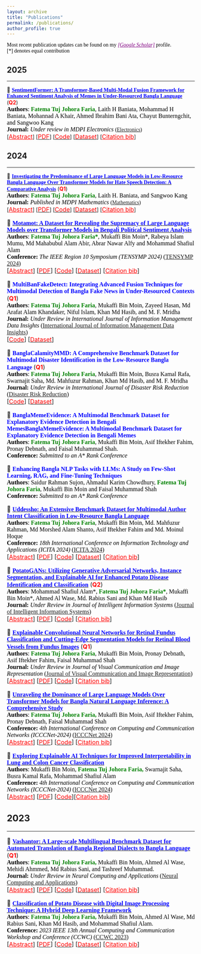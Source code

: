 ```yaml
---
layout: archive
title: "Publications"
permalink: /publications/
author_profile: true
---
```


<span style="color:black; font-family:Georgia;">Most recent publication updates can be found on my <a style ="color:#800080;" href="https://scholar.google.com/citations?user=LEken_4AAAAJ&hl=en"><em>[Google Scholar]</em></a> profile.</span><br>
<span style="color:black; font-family:Georgia;">[*] denotes equal contribution</span>

## 2025
--------- 
<!-- Paper 1 -->
📌 [<span style="color:blue;font-family:Trebuchet MS;">**SentimentFormer: A Transformer-Based Multi-Modal Fusion Framework for Enhanced Sentiment Analysis of Memes in Under-Resourced Bangla Language**</span>](https://www.preprints.org/manuscript/202501.1587/v1) (<span style="color:red"><strong>Q2</strong></span>)
<span style="color:black;font-family:Georgia">  
	<font size="3"><strong>Authors</strong>: <strong style="color:green">Fatema Tuj Johora Faria</strong>, Laith H Baniata, Mohammad H Baniata, Mohannad A Khair, Ahmed Ibrahim Bani Ata, Chayut Bunterngchit, and Sangwoo Kang</font>
</span>
<br>
<span style="color:black;font-family:Georgia">
	<font size="3"><strong>Journal:</strong><em> Under review in MDPI Electronics </em></font>  ([Electronics](https://www.mdpi.com/journal/electronics))
</span>
<br>
[<a style="color:red;" href="#" onclick="$('#sentiment2025_abstract').toggle();return false;"><font size="3">Abstract</font></a>] [[<span style ="color:red"><font size="3">PDF</font></span>](https://www.preprints.org/manuscript/202501.1587/v1)] [[<span style ="color:red"><font size="3">Code</font></span>](https://github.com/fatemafaria142/SentimentFormer-A-Transformer-Based-Multi-Modal-Fusion-Framework-for-Sentiment-Analysis-of-Memes)] [[<span style ="color:red"><font size="3">Dataset</font></span>](https://drive.google.com/file/d/12jxFuMz7jtE1kN9fi1ckspgHcKZhkT_B/view)] [<a style="color:red;" href="#" onclick="$('#sentiment2025_bib').toggle();return false;"><font size="3">Citation bib</font></a>] 

<div id="sentiment2025_bib" class="bib" style="display:none;">
	<pre>
	@article{202501.1587,
	doi = {10.20944/preprints202501.1587.v1},
	url = {https://doi.org/10.20944/preprints202501.1587.v1},
	year = 2025,
	month = {January},
	publisher = {Preprints},
	author = {Fatema Tuj Johora Faria and Laith H. Baniata and Mohammad H. Baniata and Mohannad A. Khair and Ahmed Ibrahim Bani Ata and Chayut Bunterngchit and Sangwoo Kang},
	title = {SentimentFormer: A Transformer-Based Multi-Modal Fusion Framework for Enhanced Sentiment Analysis of Memes in Under-Resourced Bangla Language},
	journal = {Preprints}
    }
	</pre>
	
	
</div>

<div id="sentiment2025_abstract" class="abstract" style="display:none;">
	<p style="text-align:justify; color:black;font-family:Monaco;"> 
		<font size="3">
			Social media has increasingly relied on memes as a tool for expressing opinions, making meme sentiment analysis an emerging area of interest for researchers. While much of the research has focused on English-language memes, under-Resource languages, such as Bengali, have received limited attention. Given the surge in social media use, the need for sentiment analysis of memes in these languages has become critical. One of the primary challenges in this field is the lack of benchmark datasets, particularly in languages with fewer resources. To address this, we used the MemoSen dataset, designed for Bengali, which consists of 4,368 memes annotated with three sentiment labels: positive, negative, and neutral. MemoSen is divided into training (70%), test (20%), and validation (10%) sets, with an imbalanced class distribution: 1,349 memes in the positive class, 2,728 in the negative class, and 291 in the neutral class. Our approach leverages advanced deep learning techniques for multimodal sentiment analysis in Bengali, introducing three hybrid approaches. SentimentTextFormer is a text-based, fine-tuned model that utilizes state-of-the-art transformer architectures to accurately extract sentiment-related insights from Bengali text, capturing nuanced linguistic features. SentimentImageFormer is an image-based model that employs cutting-edge transformer-based techniques for precise sentiment classification through visual data. Lastly, SentimentFormer is a hybrid model that seamlessly integrates both text and image modalities using fusion strategies. Early Fusion combines textual and visual features at the input level, enabling the model to jointly learn from both modalities. Late Fusion merges the outputs of separate text and image models, preserving their individual strengths for the final prediction. Intermediate Fusion integrates textual and visual features at intermediate layers, refining their interactions during processing. These fusion strategies combine the strengths of both textual and visual data, enhancing sentiment analysis by exploiting complementary information from multiple sources. The performance of our models was evaluated using various accuracy metrics, with SentimentTextFormer achieving 73.31% accuracy and SentimentImageFormer attaining 64.72%. The hybrid model, SentimentFormer (SwiftFormer with mBERT), employing Intermediate Fusion, shows a notable improvement in accuracy, achieving 79.04%, outperforming SentimentTextFormer by 5.73% and SentimentImageFormer by 14.32%. Among the fusion strategies, SentimentFormer (SwiftFormer with mBERT) achieved the highest accuracy of 79.04%, highlighting the effectiveness of our fusion technique and the reliability of our multimodal framework in improving sentiment analysis accuracy across diverse modalities.
		</font>
	</p>
</div>



## 2024
--------- 

<!-- Paper 1 -->
📌 [<span style="color:blue;font-family:Trebuchet MS;">**Investigating the Predominance of Large Language Models in Low-Resource Bangla Language Over Transformer Models for Hate Speech Detection: A Comparative Analysis**</span>](https://www.mdpi.com/2227-7390/12/23/3687) (<span style="color:red"><strong>Q1</strong></span>)
<span style="color:black;font-family:Georgia">  
	<font size="3"><strong>Authors</strong>: <strong style="color:green">Fatema Tuj Johora Faria</strong>, Laith H. Baniata, and Sangwoo Kang</font>
</span>
<br>
<span style="color:black;font-family:Georgia">
	<font size="3"><strong>Journal:</strong><em> Published in MDPI Mathematics </em></font>  ([Mathematics](https://www.mdpi.com/journal/mathematics))
</span>
<br>
[<a style="color:red;" href="#" onclick="$('#hate2024_abstract').toggle();return false;"><font size="3">Abstract</font></a>] [[<span style ="color:red"><font size="3">PDF</font></span>](https://www.mdpi.com/2227-7390/12/23/3687)] [[<span style ="color:red"><font size="3">Code</font></span>](https://github.com/fatemafaria142/Bangla-Hate-Speech-Detection)] [[<span style ="color:red"><font size="3">Dataset</font></span>](https://www.kaggle.com/datasets/naurosromim/bdshs)] [<a style="color:red;" href="#" onclick="$('#Hate2024_bib').toggle();return false;"><font size="3">Citation bib</font></a>] 

<div id="Hate2024_bib" class="bib" style="display:none;">
	<pre>
	@Article{math12233687,
	AUTHOR = {Faria, Fatema Tuj Johora and Baniata, Laith H. and Kang, Sangwoo},
	TITLE = {Investigating the Predominance of Large Language Models in Low-Resource Bangla Language over Transformer Models for Hate Speech Detection: A Comparative Analysis},
	JOURNAL = {Mathematics},
	VOLUME = {12},
	YEAR = {2024},
	NUMBER = {23},
	ARTICLE-NUMBER = {3687},
	URL = {https://www.mdpi.com/2227-7390/12/23/3687},
	ISSN = {2227-7390},
	DOI = {10.3390/math12233687}
	}
	</pre>
	
	
</div>

<div id="hate2024_abstract" class="abstract" style="display:none;">
	<p style="text-align:justify; color:black;font-family:Monaco;"> 
		<font size="3">
			The rise in abusive language on social media is a significant threat to mental health and social cohesion. For Bengali speakers, the need for effective detection is critical. However, current methods fall short in addressing the massive volume of content. Improved techniques are urgently needed to combat online hate speech in Bengali. Traditional machine learning techniques, while useful, often require large, linguistically diverse datasets to train models effectively. This paper addresses the urgent need for improved hate speech detection methods in Bengali, aiming to fill the existing research gap. Contextual understanding is crucial in differentiating between harmful speech and benign expressions. Large language models (LLMs) have shown state-of-the-art performance in various natural language tasks due to their extensive training on vast amounts of data. We explore the application of LLMs, specifically GPT-3.5 Turbo and Gemini 1.5 Pro, for Bengali hate speech detection using Zero-Shot and Few-Shot Learning approaches. Unlike conventional methods, Zero-Shot Learning identifies hate speech without task-specific training data, making it highly adaptable to new datasets and languages. Few-Shot Learning, on the other hand, requires minimal labeled examples, allowing for efficient model training with limited resources. Our experimental results show that LLMs outperform traditional approaches. In this study, we evaluate GPT-3.5 Turbo and Gemini 1.5 Pro on multiple datasets. To further enhance our study, we consider the distribution of comments in different datasets and the challenge of class imbalance, which can affect model performance. The BD-SHS dataset consists of 35,197 comments in the training set, 7542 in the validation set, and 7542 in the test set. The Bengali Hate Speech Dataset v1.0 and v2.0 include comments distributed across various hate categories: personal hate (629), political hate (1771), religious hate (502), geopolitical hate (1179), and gender abusive hate (316). The Bengali Hate Dataset comprises 7500 non-hate and 7500 hate comments. GPT-3.5 Turbo achieved impressive results with 97.33%, 98.42%, and 98.53% accuracy. In contrast, Gemini 1.5 Pro showed lower performance across all datasets. Specifically, GPT-3.5 Turbo excelled with significantly higher accuracy compared to Gemini 1.5 Pro. These outcomes highlight a 6.28% increase in accuracy compared to traditional methods, which achieved 92.25%. Our research contributes to the growing body of literature on LLM applications in natural language processing, particularly in the context of low-resource languages.

		</font>
	</p>
</div>





<!-- Paper 02 -->
📌 [<span style="color:blue;font-family:Trebuchet MS;">**Motamot: A Dataset for Revealing the Supremacy of Large Language Models over Transformer Models in Bengali Political Sentiment Analysis**</span>](https://ieeexplore.ieee.org/document/10752197)<br>
<span style="color:black;font-family:Georgia">
	<font size="3"><strong>Authors</strong>: <strong style="color:green">Fatema Tuj Johora Faria*</strong>, Mukaffi Bin Moin*, Rabeya Islam Mumu, Md Mahabubul Alam Abir, Abrar Nawar Alfy and Mohammad Shafiul Alam</font>
</span>
<br>
<span style="color:black;font-family:Georgia">
	<font size="3"><strong>Conference:</strong><em> The IEEE Region 10 Symposium (TENSYMP 2024) </em></font> ([TENSYMP 2024](https://ieeedelhi-tensymp2024.org/))
</span>
<br>
[<a style="color:red;" href="#" onclick="$('#Motamot2024_abstract').toggle();return false;"><font size="3">Abstract</font></a>] [[<span style ="color:red"><font size="3">PDF</font></span>](https://arxiv.org/pdf/2407.19528)] [[<span style ="color:red"><font size="3">Code</font></span>](https://github.com/Mukaffi28/Bengali-Political-Sentiment-Analysis)] [[<span style ="color:red"><font size="3">Dataset</font></span>](https://data.mendeley.com/datasets/hdhnrrwdz2/1)] [<a style="color:red;" href="#" onclick="$('#Motamot2024_bib').toggle();return false;"><font size="3">Citation bib</font></a>] 

<div id="Motamot2024_bib" class="bib" style="display:none;">
	<pre>
	@INPROCEEDINGS{10752197,
      	author={Johora Faria, Fatema Tuj and Moin, Mukaffi Bin and Mumu, Rabeya Islam and Alam Abir, Md Mahabubul and Alfy, Abrar Nawar and Alam, Mohammad Shafiul},
      	booktitle={2024 IEEE Region 10 Symposium (TENSYMP)}, 
      	title={Motamot: A Dataset for Revealing the Supremacy of Large Language Models Over Transformer Models in Bengali Political Sentiment Analysis}, 
      	year={2024},
      	volume={},
      	number={},
      	pages={1-8},
      	keywords={Sentiment analysis;Analytical models;Accuracy;Voting;Large language models;Transformers;Market research;Few shot learning;Portals;IEEE Regions;Political Sentiment Analysis;Pre-trained Language Models;Large Language Models;Gem-ini 1.5 Pro;GPT 3.5 Turbo;Zero-shot Learning;Fewshot Learning;Low-resource Language},
      	doi={10.1109/TENSYMP61132.2024.10752197}
		}
   </pre>
</div>

<div id="Motamot2024_abstract" class="abstract" style="display:none;">
	<p style="text-align:justify; color:black;font-family:Monaco;"> 
		<font size="3">
			Sentiment analysis is the process of identifying and categorizing people's emotions or opinions regarding various topics. Analyzing political sentiment is critical for understanding the complexities of public opinion processes, especially during election seasons. It gives significant information on voter preferences, attitudes, and current trends. In this study, we investigate political sentiment analysis during Bangladeshi elections, specifically examining how effectively Pre-trained Language Models (PLMs) and Large Language Models (LLMs) capture complex sentiment characteristics. Our study centers on the creation of the "Motamot" dataset, comprising 7,058 instances annotated with positive and negative sentiments, sourced from diverse online newspaper portals, forming a comprehensive resource for political sentiment analysis. We meticulously evaluate the performance of various PLMs including BanglaBERT, Bangla BERT Base, XLM-RoBERTa, mBERT, and sahajBERT, alongside LLMs such as Gemini 1.5 Pro and GPT 3.5 Turbo. Moreover, we explore zero-shot and few-shot learning strategies to enhance our understanding of political sentiment analysis methodologies. Our findings underscore BanglaBERT's commendable accuracy of 88.10% among PLMs. However, the exploration into LLMs reveals even more promising results. Through the adept application of Few-Shot learning techniques, Gemini 1.5 Pro achieves an impressive accuracy of 96.33%, surpassing the remarkable performance of GPT 3.5 Turbo, which stands at 94%. This underscores Gemini 1.5 Pro's status as the superior performer in this comparison.
		</font>
	</p>
</div>



<!-- Paper 3 -->
📌 <span style="color:blue;font-family:Trebuchet MS;">**MultiBanFakeDetect: Integrating Advanced Fusion Techniques for Multimodal Detection of Bangla Fake News in Under-Resourced Contexts** </span> (<span style="color:red"><strong>Q1</strong></span>)<br>
<span style="color:black;font-family:Georgia">
	<font size="3"><strong>Authors</strong>: <strong style="color:green">Fatema Tuj Johora Faria</strong>, Mukaffi Bin Moin, Zayeed Hasan, Md Arafat Alam Khandaker, Niful Islam, Khan Md Hasib, and M. F. Mridha</font>
</span>
<br>
<span style="color:black;font-family:Georgia">
	<font size="3"><strong>Journal:</strong><em> Under Review in International Journal of Information Management Data Insights </em></font>  ([International Journal of Information Management Data Insights](https://www.sciencedirect.com/journal/international-journal-of-information-management-data-insights))
</span>
<br>
[[<span style ="color:red"><font size="3">Code</font></span>](https://github.com/fatemafaria142/MultiBanFakeDetect-An-Extensive-Benchmark-Dataset-for-Multimodal-Bangla-Fake-News-Detection)] [[<span style ="color:red"><font size="3">Dataset</font></span>](https://data.mendeley.com/datasets/k5pbz9795f/1)]



<!-- Paper 4 -->
📌 <span style="color:blue;font-family:Trebuchet MS;">**BanglaCalamityMMD: A Comprehensive Benchmark Dataset for Multimodal Disaster Identification in the Low-Resource Bangla Language** </span>  (<span style="color:red"><strong>Q1</strong></span>)<br>
<span style="color:black;font-family:Georgia">
	<font size="3"><strong>Authors</strong>: <strong style="color:green">Fatema Tuj Johora Faria</strong>, Mukaffi Bin Moin, Busra Kamal Rafa, Swarnajit Saha, Md. Mahfuzur Rahman, Khan Md Hasib, and M. F. Mridha</font>
</span>
<br>
<span style="color:black;font-family:Georgia">
	<font size="3"><strong>Journal:</strong><em> Under Review in International Journal of Disaster Risk Reduction </em></font>  ([Disaster Risk Reduction](https://www.sciencedirect.com/journal/international-journal-of-disaster-risk-reduction))
</span>
<br>
[[<span style ="color:red"><font size="3">Code</font></span>](https://github.com/Mukaffi28/BanglaCalamityMMD-A-Comprehensive-Benchmark-Dataset-for-Multimodal-Disaster-Identification)] [[<span style ="color:red"><font size="3">Dataset</font></span>](https://data.mendeley.com/datasets/7dggbjn5sd/1)] 

<div id="" class="bib" style="display:none;">
	<pre>
	</pre>
</div>

<div id="" class="abstract" style="display:none;">
	<p style="text-align:justify; color:black;font-family:Monaco;"> 
		<font size="3">
		</font>
	</p>
</div>


<!-- Paper 5 -->
📌 <span style="color:blue;font-family:Trebuchet MS;">**BanglaMemeEvidence: A Multimodal Benchmark Dataset for Explanatory Evidence Detection in Bengali MemesBanglaMemeEvidence: A Multimodal Benchmark Dataset for Explanatory Evidence Detection in Bengali Memes**</span><br>
<span style="color:black;font-family:Georgia">
	<font size="3"><strong>Authors</strong>: <strong style="color:green">Fatema Tuj Johora Faria</strong>, Mukaffi Bin Moin, Asif Iftekher Fahim, Pronay Debnath, and Faisal Muhammad Shah.</font>
</span>
<br>
<span style="color:black;font-family:Georgia">
	<font size="3"><strong>Conference:</strong><em> Submitted to an A* Rank Conference </em></font> 
</span>
<br>
<div id="" class="bib" style="display:none;">
	<pre>
	</pre>
</div>

<div id="" class="abstract" style="display:none;">
	<p style="text-align:justify; color:black;font-family:Monaco;"> 
		<font size="3">
		</font>
	</p>
</div>



<!-- Paper 6 -->
📌 <span style="color:blue;font-family:Trebuchet MS;">**Enhancing Bangla NLP Tasks with LLMs: A Study on Few-Shot Learning, RAG, and Fine-Tuning Techniques**</span><br>
<span style="color:black;font-family:Georgia">
	<font size="3"><strong>Authors</strong>: Saidur Rahman Sujon, Ahmadul Karim Chowdhury, <strong style="color:green">Fatema Tuj Johora Faria</strong>, Mukaffi Bin Moin and Faisal Muhammad Shah</font>
</span>
<br>
<span style="color:black;font-family:Georgia">
	<font size="3"><strong>Conference:</strong><em> Submitted to an A* Rank Conference </em></font> 
</span>
<br>


<div id="" class="bib" style="display:none;">
	<pre>
	</pre>
</div>

<div id="" class="abstract" style="display:none;">
	<p style="text-align:justify; color:black;font-family:Monaco;"> 
		<font size="3">
		</font>
	</p>
</div>












<!-- Paper 7 -->
📌 [<span style="color:blue;font-family:Trebuchet MS;">**Uddessho: An Extensive Benchmark Dataset for Multimodal Author Intent Classification in Low-Resource Bangla Language**</span>](https://arxiv.org/abs/2409.09504)<br>
<span style="color:black;font-family:Georgia">
	<font size="3"><strong>Authors</strong>: <strong style="color:green">Fatema Tuj Johora Faria</strong>, Mukaffi Bin Moin, Md. Mahfuzur Rahman, Md Morshed Alam Shanto, Asif Iftekher Fahim and Md. Moinul Hoque</font>
</span>
<br>
<span style="color:black;font-family:Georgia">
	<font size="3"><strong>Conference:</strong><em> 18th International Conference on Information Technology and Applications (ICITA 2024) </em></font> ([ICITA 2024](https://icita.world/?__im-rgVYHazg=104405410931315538#/))
</span>
<br>
[<a style="color:red;" href="#" onclick="$('#Uddessho2024_abstract').toggle();return false;"><font size="3">Abstract</font></a>] [[<span style ="color:red"><font size="3">PDF</font></span>](https://arxiv.org/pdf/2409.09504)] [[<span style ="color:red"><font size="3">Code</font></span>](https://github.com/fatemafaria142/Uddessho-An-Benchmark-Dataset-for-Multimodal-Author-Intent-Classification-in-Bangla-Language)] [[<span style ="color:red"><font size="3">Dataset</font></span>](https://data.mendeley.com/datasets/mzxmt8tfjs/1)] [<a style="color:red;" href="#" onclick="$('#Uddessho2024_bib').toggle();return false;"><font size="3">Citation bib</font></a>] 

<div id="Uddessho2024_bib" class="bib" style="display:none;">
	<pre>
	  @misc{faria2024uddesshoextensivebenchmarkdataset,
      		title={Uddessho: An Extensive Benchmark Dataset for Multimodal Author Intent Classification in Low-Resource Bangla Language}, 
      		author={Fatema Tuj Johora Faria and Mukaffi Bin Moin and Md. Mahfuzur Rahman and Md Morshed Alam Shanto and Asif Iftekher Fahim and Md. Moinul Hoque},
      		year={2024},
      		eprint={2409.09504},
      		archivePrefix={arXiv},
      		primaryClass={cs.CL},
      		url={https://arxiv.org/abs/2409.09504}, 
		}
	</pre>
</div>

<div id="Uddessho2024_abstract" class="abstract" style="display:none;">
	<p style="text-align:justify; color:black;font-family:Monaco;"> 
		<font size="3">
			With the increasing popularity of daily information sharing and acquisition on the Internet, this paper introduces an innovative approach for intent classification in Bangla language, focusing on social media posts where individuals share their thoughts and opinions. The proposed method leverages multimodal data with particular emphasis on authorship identification, aiming to understand the underlying purpose behind textual content, especially in the context of varied user-generated posts on social media. Current methods often face challenges in low-resource languages like Bangla, particularly when author traits intricately link with intent, as observed in social media posts. To address this, we present the Multimodal-based Author Bangla Intent Classification (MABIC) framework, utilizing text and images to gain deeper insights into the conveyed intentions. We have created a dataset named "Uddessho," comprising 3,048 instances sourced from social media. Our methodology comprises two approaches for classifying textual intent and multimodal author intent, incorporating early fusion and late fusion techniques. In our experiments, the unimodal approach achieved an accuracy of 64.53% in interpreting Bangla textual intent. In contrast, our multimodal approach significantly outperformed traditional unimodal methods, achieving an accuracy of 76.19%. This represents an improvement of 11.66%. To our best knowledge, this is the first research work on multimodal-based author intent classification for low-resource Bangla language social media posts.
		</font>
	</p>
</div>




<!-- Paper 8 -->
📌 [<span style="color:blue;font-family:Trebuchet MS;">**PotatoGANs: Utilizing Generative Adversarial Networks, Instance Segmentation, and Explainable AI for Enhanced Potato Disease Identification and Classification**</span>](https://arxiv.org/abs/2405.07332) (<span style="color:red"><strong>Q2</strong></span>)<br>
<span style="color:black;font-family:Georgia">
	<font size="3"><strong>Authors</strong>: Mohammad Shafiul Alam*, <strong style="color:green">Fatema Tuj Johora Faria*</strong>, Mukaffi Bin Moin*, Ahmed Al Wase, Md. Rabius Sani and Khan Md Hasib</font>
</span>
<br>
<span style="color:black;font-family:Georgia">
	<font size="3"><strong>Journal:</strong><em> Under Review in Journal of Intelligent Information Systems </em></font> ([Journal of Intelligent Information Systems](https://link.springer.com/journal/10844))
</span>
<br>
[<a style="color:red;" href="#" onclick="$('#Potato2024_abstract').toggle();return false;"><font size="3">Abstract</font></a>] [[<span style ="color:red"><font size="3">PDF</font></span>](https://arxiv.org/pdf/2405.07332)] [[<span style ="color:red"><font size="3">Code</font></span>](https://github.com/Mukaffi28/ExplainableAI-PotatoGAN-Cutting-Edge-Disease-Identification-for-Potatoes)] [<a style="color:red;" href="#" onclick="$('#Potato2024_bib').toggle();return false;"><font size="3">Citation bib</font></a>] 

<div id="Potato2024_bib" class="bib" style="display:none;">
	<pre>
		@misc{alam2024potatogansutilizinggenerativeadversarial,
      		title={PotatoGANs: Utilizing Generative Adversarial Networks, Instance Segmentation, and Explainable AI for Enhanced Potato Disease Identification and Classification}, 
      		author={Mohammad Shafiul Alam and Fatema Tuj Johora Faria and Mukaffi Bin Moin and Ahmed Al Wase and Md. Rabius Sani and Khan Md Hasib},
      		year={2024},
      		eprint={2405.07332},
      		archivePrefix={arXiv},
      		primaryClass={cs.CV},
      		url={https://arxiv.org/abs/2405.07332}, 
		}
	</pre> 
</div>

<div id="Potato2024_abstract" class="abstract" style="display:none;">
	<p style="text-align:justify; color:black;font-family:Monaco;"> 
		<font size="3">
			Numerous applications have resulted from the automation of agricultural disease segmentation using deep learning techniques. However, when applied to new conditions, these applications frequently face the difficulty of overfitting, resulting in lower segmentation performance. In the context of potato farming, where diseases have a large influence on yields, it is critical for the agricultural economy to quickly and properly identify these diseases. Traditional data augmentation approaches, such as rotation, flip, and translation, have limitations and frequently fail to provide strong generalization results. To address these issues, our research employs a novel approach termed as PotatoGANs. In this novel data augmentation approach, two types of Generative Adversarial Networks (GANs) are utilized to generate synthetic potato disease images from healthy potato images. This approach not only expands the dataset but also adds variety, which helps to enhance model generalization. Using the Inception score as a measure, our experiments show the better quality and realisticness of the images created by PotatoGANs, emphasizing their capacity to resemble real disease images closely. The CycleGAN model outperforms the Pix2Pix GAN model in terms of image quality, as evidenced by its higher IS scores CycleGAN achieves higher Inception scores (IS) of 1.2001 and 1.0900 for black scurf and common scab, respectively. This synthetic data can significantly improve the training of large neural networks. It also reduces data collection costs while enhancing data diversity and generalization capabilities. Our work improves interpretability by combining three gradient-based Explainable AI algorithms (GradCAM, GradCAM++, and ScoreCAM) with three distinct CNN architectures (DenseNet169, Resnet152 V2, InceptionResNet V2) for potato disease classification.
		</font>
	</p>
</div> 


<!-- Paper 9 -->
📌 [<span style="color:blue;font-family:Trebuchet MS;">**Explainable Convolutional Neural Networks for Retinal Fundus Classification and Cutting-Edge Segmentation Models for Retinal Blood Vessels from Fundus Images**</span>](https://arxiv.org/abs/2405.07338) (<span style="color:red"><strong>Q1</strong></span>)<br>
<span style="color:black;font-family:Georgia">
	<font size="3"><strong>Authors</strong>: <strong style="color:green">Fatema Tuj Johora Faria</strong>, Mukaffi Bin Moin, Pronay Debnath, Asif Iftekher Fahim, Faisal Muhammad Shah</font>
</span>
<br>
<span style="color:black;font-family:Georgia">
	<font size="3"><strong>Journal:</strong><em> Under Review in Journal of Visual Communication and Image Representation  </em></font> ([Journal of Visual Communication and Image Representation](https://www.sciencedirect.com/journal/journal-of-visual-communication-and-image-representation))
</span>
<br>
[<a style="color:red;" href="#" onclick="$('#Retina2024_abstract').toggle();return false;"><font size="3">Abstract</font></a>] [[<span style ="color:red"><font size="3">PDF</font></span>](https://arxiv.org/pdf/2405.07338)] [[<span style ="color:red"><font size="3">Code</font></span>](https://github.com/fatemafaria142/Retinal-Fundus-Classification-using-XAI-and-Segmentation)]  [<a style="color:red;" href="#" onclick="$('#Retina2024_bib').toggle();return false;"><font size="3">Citation bib</font></a>] 

<div id="Retina2024_bib" class="bib" style="display:none;">
	<pre>
	  @misc{faria2024explainableconvolutionalneuralnetworks,
      		title={Explainable Convolutional Neural Networks for Retinal Fundus Classification and Cutting-Edge Segmentation Models for Retinal Blood Vessels from Fundus Images}, 
      		author={Fatema Tuj Johora Faria and Mukaffi Bin Moin and Pronay Debnath and Asif Iftekher Fahim and Faisal Muhammad Shah},
      		year={2024},
      		eprint={2405.07338},
      		archivePrefix={arXiv},
      		primaryClass={eess.IV},
      		url={https://arxiv.org/abs/2405.07338}, 
		}
	</pre>
</div>

<div id="Retina2024_abstract" class="abstract" style="display:none;">
	<p style="text-align:justify; color:black;font-family:Monaco;"> 
		<font size="3">
			Our research focuses on the critical field of early diagnosis of disease by examining retinal blood vessels in fundus images. While automatic segmentation of retinal blood vessels holds promise for early detection, accurate analysis remains challenging due to the limitations of existing methods, which often lack discrimination power and are susceptible to influences from pathological regions. Our research in fundus image analysis advances deep learning-based classification using eight pre-trained CNN models. To enhance interpretability, we utilize Explainable AI techniques such as Grad-CAM, Grad-CAM++, Score-CAM, Faster Score-CAM, and Layer CAM. These techniques illuminate the decision-making processes of the models, fostering transparency and trust in their predictions. Expanding our exploration, we investigate ten models, including TransUNet with ResNet backbones, Attention U-Net with DenseNet and ResNet backbones, and Swin-UNET. Incorporating diverse architectures such as ResNet50V2, ResNet101V2, ResNet152V2, and DenseNet121 among others, this comprehensive study deepens our insights into attention mechanisms for enhanced fundus image analysis. Among the evaluated models for fundus image classification, ResNet101 emerged with the highest accuracy, achieving an impressive 94.17%. On the other end of the spectrum, EfficientNetB0 exhibited the lowest accuracy among the models, achieving a score of 88.33%. Furthermore, in the domain of fundus image segmentation, Swin-Unet demonstrated a Mean Pixel Accuracy of 86.19%, showcasing its effectiveness in accurately delineating regions of interest within fundus images. Conversely, Attention U-Net with DenseNet201 backbone exhibited the lowest Mean Pixel Accuracy among the evaluated models, achieving a score of 75.87%.
		</font>
	</p>
</div> 




<!-- Paper 10 -->
📌 [<span style="color:blue;font-family:Trebuchet MS;">**Unraveling the Dominance of Large Language Models Over Transformer Models for Bangla Natural Language Inference: A Comprehensive Study**</span>](https://arxiv.org/abs/2405.02937) <br>
<span style="color:black;font-family:Georgia">
	<font size="3"><strong>Authors</strong>: <strong style="color:green">Fatema Tuj Johora Faria,</strong> Mukaffi Bin Moin, Asif Iftekher Fahim, Pronay Debnath, Faisal Muhammad Shah</font>
</span>
<br>
<span style="color:black;font-family:Georgia">
	<font size="3"><strong>Conference:</strong><em> 4th International Conference on Computing and Communication Networks (ICCCNet-2024)  </em></font> ([ICCCNet 2024](https://icccn.co.uk/))
</span>
<br>
[<a style="color:red;" href="#" onclick="$('#NLI2023_abstract').toggle();return false;"><font size="3">Abstract</font></a>] [[<span style ="color:red"><font size="3">PDF</font></span>](https://arxiv.org/pdf/2405.02937)] [[<span style ="color:red"><font size="3">Code</font></span>](https://github.com/fatemafaria142/Large-Language-Models-Over-Transformer-Models-for-Bangla-NLI)] [<a style="color:red;" href="#" onclick="$('#NLI2023_bib').toggle();return false;"><font size="3">Citation bib</font></a>] 

<div id="NLI2023_bib" class="bib" style="display:none;">
	<pre>
	  @misc{faria2024unravelingdominancelargelanguage,
      		title={Unraveling the Dominance of Large Language Models Over Transformer Models for Bangla Natural Language Inference: A Comprehensive Study}, 
      		author={Fatema Tuj Johora Faria and Mukaffi Bin Moin and Asif Iftekher Fahim and Pronay Debnath and Faisal Muhammad Shah},
      		year={2024},
      		eprint={2405.02937},
      		archivePrefix={arXiv},
      		primaryClass={cs.CL},
      		url={https://arxiv.org/abs/2405.02937}, 
	  	}
	</pre>
</div>

<div id="NLI2023_abstract" class="abstract" style="display:none;">
	<p style="text-align:justify; color:black;font-family:Monaco;"> 
		<font size="3">
			Natural Language Inference (NLI) is a cornerstone of Natural Language Processing (NLP), providing insights into the entailment relationships between text pairings. It is a critical component of Natural Language Understanding (NLU), demonstrating the ability to extract information from spoken or written interactions. NLI is mainly concerned with determining the entailment relationship between two statements, known as the premise and hypothesis. When the premise logically implies the hypothesis, the pair is labeled "entailment". If the hypothesis contradicts the premise, the pair receives the "contradiction" label. When there is insufficient evidence to establish a connection, the pair is described as "neutral". Despite the success of Large Language Models (LLMs) in various tasks, their effectiveness in NLI remains constrained by issues like low-resource domain accuracy, model overconfidence, and difficulty in capturing human judgment disagreements. This study addresses the underexplored area of evaluating LLMs in low-resourced languages such as Bengali. Through a comprehensive evaluation, we assess the performance of prominent LLMs and state-of-the-art (SOTA) models in Bengali NLP tasks, focusing on natural language inference. Utilizing the XNLI dataset, we conduct zero-shot and few-shot evaluations, comparing LLMs like GPT-3.5 Turbo and Gemini 1.5 Pro with models such as BanglaBERT, Bangla BERT Base, DistilBERT, mBERT, and sahajBERT. Our findings reveal that while LLMs can achieve comparable or superior performance to fine-tuned SOTA models in few-shot scenarios, further research is necessary to enhance our understanding of LLMs in languages with modest resources like Bengali. This study underscores the importance of continued efforts in exploring LLM capabilities across diverse linguistic contexts
		</font>
	</p>
</div> 

<!-- Paper 11 -->
📌 [<span style="color:blue;font-family:Trebuchet MS;">**Exploring Explainable AI Techniques for Improved Interpretability in Lung and Colon Cancer Classification**</span>](https://arxiv.org/abs/2405.04610)<br>
<span style="color:black;font-family:Georgia">
	<font size="3"><strong>Authors</strong>: Mukaffi Bin Moin, <strong style="color:green">Fatema Tuj Johora Faria,</strong> Swarnajit Saha, Busra Kamal Rafa, Mohammad Shafiul Alam</font>
</span>
<br>
<span style="color:black;font-family:Georgia">
	<font size="3"><strong>Conference:</strong><em> 4th International Conference on Computing and Communication Networks (ICCCNet-2024)  </em></font> ([ICCCNet 2024](https://icccn.co.uk/))
</span>
<br>
[<a style="color:red;" href="#" onclick="$('#lung2023_abstract').toggle();return false;"><font size="3">Abstract</font></a>] [[<span style ="color:red"><font size="3">PDF</font></span>](https://arxiv.org/pdf/2405.04610)] [[<span style ="color:red"><font size="3">Code</font></span>](https://github.com/Mukaffi28/Explainable-AI-for-Lung-and-Colon-Cancer-Classification)][<a style="color:red;" href="#" onclick="$('#lung2023_bib').toggle();return false;"><font size="3">Citation bib</font></a>] 

<div id="lung2023_bib" class="bib" style="display:none;">
	<pre>
	  @misc{moin2024exploringexplainableaitechniques,
      		title={Exploring Explainable AI Techniques for Improved Interpretability in Lung and Colon Cancer Classification}, 
      		author={Mukaffi Bin Moin and Fatema Tuj Johora Faria and Swarnajit Saha and Busra Kamal Rafa and Mohammad Shafiul Alam},
      		year={2024},
      		eprint={2405.04610},
      		archivePrefix={arXiv},
      		primaryClass={eess.IV},
      		url={https://arxiv.org/abs/2405.04610}, 
		}
	</pre>
</div>

<div id="lung2023_abstract" class="abstract" style="display:none;">
	<p style="text-align:justify; color:black;font-family:Monaco;"> 
		<font size="3">
			Lung and colon cancer are serious worldwide health challenges that require early and precise identification to reduce mortality risks. However, diagnosis, which is mostly dependent on histopathologists' competence, presents difficulties and hazards when expertise is insufficient. While diagnostic methods like imaging and blood markers contribute to early detection, histopathology remains the gold standard, although time-consuming and vulnerable to inter-observer mistakes. Limited access to high-end technology further limits patients' ability to receive immediate medical care and diagnosis. Recent advances in deep learning have generated interest in its application to medical imaging analysis, specifically the use of histopathological images to diagnose lung and colon cancer. The goal of this investigation is to use and adapt existing pre-trained CNN-based models, such as Xception, DenseNet201, ResNet101, InceptionV3, DenseNet121, DenseNet169, ResNet152, and InceptionResNetV2, to enhance classification through better augmentation strategies. The results show tremendous progress, with all eight models reaching impressive accuracy ranging from 97% to 99%. Furthermore, attention visualization techniques such as GradCAM, GradCAM++, ScoreCAM, Faster Score-CAM, and LayerCAM, as well as Vanilla Saliency and SmoothGrad, are used to provide insights into the models' classification decisions, thereby improving interpretability and understanding of malignant and benign image classification.
		</font>
	</p>
</div> 

## 2023
---------


<!-- Paper 12 -->
📌 [<span style="color:blue;font-family:Trebuchet MS;">**Vashantor: A Large-scale Multilingual Benchmark Dataset for Automated Translation of Bangla Regional Dialects to Bangla Language**</span>](https://arxiv.org/abs/2311.11142) (<span style="color:red"><strong>Q1</strong></span>)<br>
<span style="color:black;font-family:Georgia">
	<font size="3"><strong>Authors</strong>: <strong style="color:green">Fatema Tuj Johora Faria,</strong> Mukaffi Bin Moin, Ahmed Al Wase, Mehidi Ahmmed, Md Rabius Sani, and Tashreef Muhammad.</font>
</span>
<br>
<span style="color:black;font-family:Georgia">
	<font size="3"><strong>Journal:</strong><em> Under Review in Neural Computing and Applications </em></font> ([Neural Computing and Applications](https://link.springer.com/journal/521))
</span>
<br>
[<a style="color:red;" href="#" onclick="$('#vashantor2023_abstract').toggle();return false;"><font size="3">Abstract</font></a>] [[<span style ="color:red"><font size="3">PDF</font></span>](https://arxiv.org/pdf/2311.11142)] [[<span style ="color:red"><font size="3">Code</font></span>](https://github.com/Mukaffi28/Vashantor-A-Large-scale-Multilingual-Benchmark-Dataset)] [[<span style ="color:red"><font size="3">Dataset</font></span>](https://data.mendeley.com/datasets/bj5jgk878b/2)] [<a style="color:red;" href="#" onclick="$('#vashantor2023_bib').toggle();return false;"><font size="3">Citation bib</font></a>] 

<div id="vashantor2023_bib" class="bib" style="display:none;">
	<pre>
	  @misc{faria2023vashantor,
  			title={Vashantor: A Large-scale Multilingual Benchmark Dataset for Automated Translation of Bangla Regional Dialects to Bangla Language},
  			author={Fatema Tuj Johora Faria and Mukaffi Bin Moin and Ahmed Al Wase and Mehidi Ahmmed and Md. Rabius Sani and Tashreef Muhammad},
  			year={2023},
  			eprint={2311.11142},
  			archivePrefix={arXiv},
  			primaryClass={cs.CL}
			}
	</pre>
</div>

<div id="vashantor2023_abstract" class="abstract" style="display:none;">
	<p style="text-align:justify; color:black;font-family:Monaco;"> 
		<font size="3">
			The Bangla linguistic variety is a fascinating mix of regional dialects that adds to the cultural diversity of the Bangla-speaking community. Despite extensive study into translating Bangla to English, English to Bangla, and Banglish to Bangla in the past, there has been a noticeable gap in translating Bangla regional dialects into standard Bangla. In this study, we set out to fill this gap by creating a collection of 32,500 sentences, encompassing Bangla, Banglish, and English, representing five regional Bangla dialects. Our aim is to translate these regional dialects into standard Bangla and detect regions accurately. To achieve this, we proposed models known as mT5 and BanglaT5 for translating regional dialects into standard Bangla. Additionally, we employed mBERT and Bangla-bert-base to determine the specific regions from where these dialects originated. Our experimental results showed the highest BLEU score of 69.06 for Mymensingh regional dialects and the lowest BLEU score of 36.75 for Chittagong regional dialects. We also observed the lowest average word error rate of 0.1548 for Mymensingh regional dialects and the highest of 0.3385 for Chittagong regional dialects. For region detection, we achieved an accuracy of 85.86% for Bangla-bert-base and 84.36% for mBERT. This is the first large-scale investigation of Bangla regional dialects to Bangla machine translation. We believe our findings will not only pave the way for future work on Bangla regional dialects to Bangla machine translation, but will also be useful in solving similar language-related challenges in low-resource language conditions.
		</font>
	</p>
</div> 



<!-- Paper 13 -->
📌 [<span style="color:blue;font-family:Trebuchet MS;">**Classification of Potato Disease with Digital Image Processing Technique: A Hybrid Deep Learning Framework**</span>](https://ieeexplore.ieee.org/document/10099162)<br>
<span style="color:black;font-family:Georgia">
	<font size="3"><strong>Authors</strong>: <strong style="color:green">Fatema Tuj Johora Faria,</strong> Mukaffi Bin Moin, Ahmed Al Wase, Md Rabius Sani, Khan Md Hasib, and Mohammad Shafiul Alam.</font>
</span>
<br>
<span style="color:black;font-family:Georgia">
	<font size="3"><strong>Conference:</strong><em> 2023 IEEE 13th Annual Computing and Communication Workshop and Conference (CCWC) </em></font> ([CCWC 2023](https://ieee-ccwc.org/#))
</span>
<br>
[<a style="color:red;" href="#" onclick="$('#potato2023_abstract').toggle();return false;"><font size="3">Abstract</font></a>] [[<span style ="color:red"><font size="3">PDF</font></span>](https://www.researchgate.net/publication/370123763_Classification_of_Potato_Disease_with_Digital_Image_Processing_Technique_A_Hybrid_Deep_Learning_Framework)] [[<span style ="color:red"><font size="3">Code</font></span>](https://github.com/fatemafaria142/Classification-of-Potato-Disease-A-Hybrid-Deep-Learning-Framework)] [[<span style ="color:red"><font size="3">Dataset</font></span>](https://github.com/Mukaffi28/Potato-Disease)] [<a style="color:red;" href="#" onclick="$('#potato2023_bib').toggle();return false;"><font size="3">Citation bib</font></a>] 

<div id="potato2023_bib" class="bib" style="display:none;">
	<pre>
	  @INPROCEEDINGS{10099162,
  		author={Faria, Fatema Tuj Johora and Bin Moin, Mukaffi and Al Wase, Ahmed and Sani, Md. Rabius and Hasib, Khan Md and Alam, Mohammad Shafiul},
  		booktitle={2023 IEEE 13th Annual Computing and Communication Workshop and Conference (CCWC)}, 
  		title={Classification of Potato Disease with Digital Image Processing Technique: A Hybrid Deep Learning Framework}, 
  		year={2023},
  		volume={},
  		number={},
  		pages={0820-0826},
  		keywords={Fungi;Deep learning;Image processing;Digital images;Conferences;Stochastic processes;Training data;Deep learning;Image processing;MobileNet V2;LSTM;GRU;BiLSTM;Disease classification},
  		doi={10.1109/CCWC57344.2023.10099162}}
	</pre>
</div>

<div id="potato2023_abstract" class="abstract" style="display:none;">
	<p style="text-align:justify; color:black;font-family:Monaco;"> 
		<font size="3">
			Potatoes are among the major vegetables in agricultural regions, and it is farmed and utilized all over the world. Potatoes are a high-protein food with several health benefits, but there are numerous diseases associated with potatoes that hamper production. In this research, we developed a hybrid approach that employs image processing and combines MobileNet V2 with LSTM, GRU, and Bidirectional LSTM to evaluate potato disease classes known as Black Scurf, Common Scab, Blackleg, Dry Rot, Pink Rot, Healthy, and Miscellaneous. We examined the outcomes of each architecture after applying it independently to determine the optimal architecture configuration for categorizing potato diseases. In terms of accuracy, the results show that the hybrid MobileNet V2-GRU with Stochastic Gradient Descent optimizer strategy exceeds the other alternative. On the test dataset, we achieved 99% accuracy.
		</font>
	</p>
</div>



